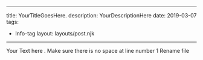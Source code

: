 ﻿
---
title: YourTitleGoesHere.
description: YourDescriptionHere
date: 2019-03-07
tags:
  - Info-tag
layout: layouts/post.njk
---
Your Text here
.  Make sure there is no space at line number 1
Rename file